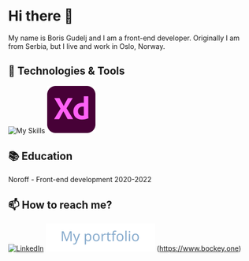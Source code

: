 # Hi there 👋


My name is Boris Gudelj and I am a front-end developer. Originally I am from Serbia, but I live and work in Oslo, Norway. 



## 🔧 Technologies & Tools


![My Skills](https://skills.thijs.gg/icons?i=html,css,js,react,sass) ![My Skills](assets/adobe-xd-seeklogo.com.svg)

## :books: Education


Noroff - Front-end development 2020-2022

## 📫 How to reach me?


[![LinkedIn](https://img.shields.io/badge/linkedin-%230077B5.svg?style=for-the-badge&logo=linkedin)](https://www.linkedin.com/in/boris-gudelj-a535091b4/)
![My portfolio](assets/portfolio.svg)      (https://www.bockey.one)




